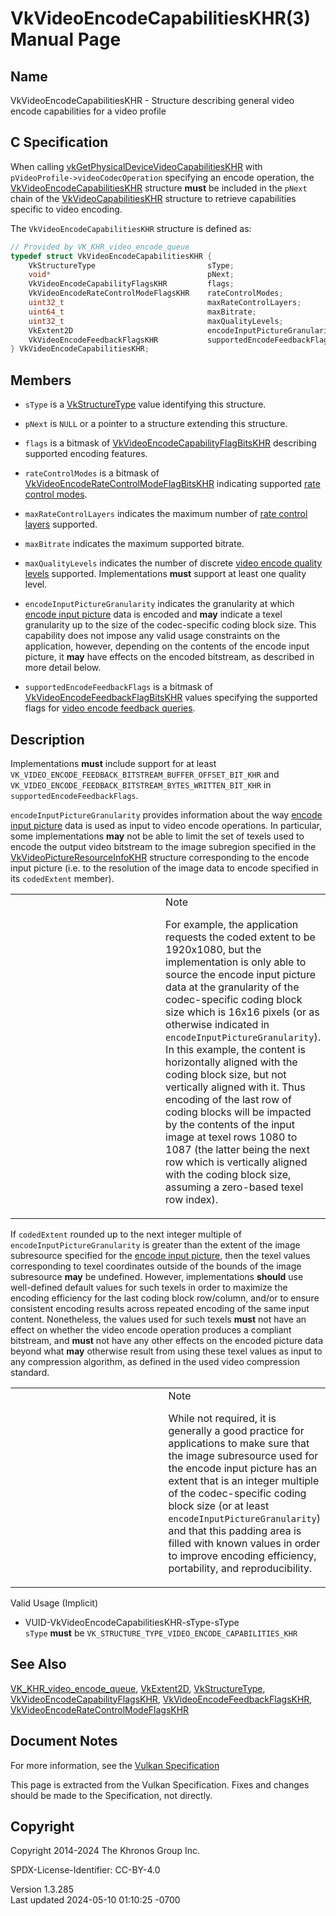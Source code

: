 # VkVideoEncodeCapabilitiesKHR(3) Manual Page

## Name

VkVideoEncodeCapabilitiesKHR - Structure describing general video encode
capabilities for a video profile



## <a href="#_c_specification" class="anchor"></a>C Specification

When calling
[vkGetPhysicalDeviceVideoCapabilitiesKHR](https://registry.khronos.org/vulkan/specs/1.3-extensions/man/html/vkGetPhysicalDeviceVideoCapabilitiesKHR.html)
with `pVideoProfile->videoCodecOperation` specifying an encode
operation, the
[VkVideoEncodeCapabilitiesKHR](https://registry.khronos.org/vulkan/specs/1.3-extensions/man/html/VkVideoEncodeCapabilitiesKHR.html)
structure **must** be included in the `pNext` chain of the
[VkVideoCapabilitiesKHR](https://registry.khronos.org/vulkan/specs/1.3-extensions/man/html/VkVideoCapabilitiesKHR.html) structure to
retrieve capabilities specific to video encoding.

The `VkVideoEncodeCapabilitiesKHR` structure is defined as:

``` c
// Provided by VK_KHR_video_encode_queue
typedef struct VkVideoEncodeCapabilitiesKHR {
    VkStructureType                         sType;
    void*                                   pNext;
    VkVideoEncodeCapabilityFlagsKHR         flags;
    VkVideoEncodeRateControlModeFlagsKHR    rateControlModes;
    uint32_t                                maxRateControlLayers;
    uint64_t                                maxBitrate;
    uint32_t                                maxQualityLevels;
    VkExtent2D                              encodeInputPictureGranularity;
    VkVideoEncodeFeedbackFlagsKHR           supportedEncodeFeedbackFlags;
} VkVideoEncodeCapabilitiesKHR;
```

## <a href="#_members" class="anchor"></a>Members

- `sType` is a [VkStructureType](https://registry.khronos.org/vulkan/specs/1.3-extensions/man/html/VkStructureType.html) value identifying
  this structure.

- `pNext` is `NULL` or a pointer to a structure extending this
  structure.

- `flags` is a bitmask of
  [VkVideoEncodeCapabilityFlagBitsKHR](https://registry.khronos.org/vulkan/specs/1.3-extensions/man/html/VkVideoEncodeCapabilityFlagBitsKHR.html)
  describing supported encoding features.

- `rateControlModes` is a bitmask of
  [VkVideoEncodeRateControlModeFlagBitsKHR](https://registry.khronos.org/vulkan/specs/1.3-extensions/man/html/VkVideoEncodeRateControlModeFlagBitsKHR.html)
  indicating supported <a
  href="https://registry.khronos.org/vulkan/specs/1.3-extensions/html/vkspec.html#encode-rate-control-modes"
  target="_blank" rel="noopener">rate control modes</a>.

- `maxRateControlLayers` indicates the maximum number of <a
  href="https://registry.khronos.org/vulkan/specs/1.3-extensions/html/vkspec.html#encode-rate-control-layers"
  target="_blank" rel="noopener">rate control layers</a> supported.

- `maxBitrate` indicates the maximum supported bitrate.

- `maxQualityLevels` indicates the number of discrete <a
  href="https://registry.khronos.org/vulkan/specs/1.3-extensions/html/vkspec.html#encode-quality-level"
  target="_blank" rel="noopener">video encode quality levels</a>
  supported. Implementations **must** support at least one quality
  level.

- `encodeInputPictureGranularity` indicates the granularity at which <a
  href="https://registry.khronos.org/vulkan/specs/1.3-extensions/html/vkspec.html#encode-input-picture"
  target="_blank" rel="noopener">encode input picture</a> data is
  encoded and **may** indicate a texel granularity up to the size of the
  codec-specific coding block size. This capability does not impose any
  valid usage constraints on the application, however, depending on the
  contents of the encode input picture, it **may** have effects on the
  encoded bitstream, as described in more detail below.

- `supportedEncodeFeedbackFlags` is a bitmask of
  [VkVideoEncodeFeedbackFlagBitsKHR](https://registry.khronos.org/vulkan/specs/1.3-extensions/man/html/VkVideoEncodeFeedbackFlagBitsKHR.html)
  values specifying the supported flags for <a
  href="https://registry.khronos.org/vulkan/specs/1.3-extensions/html/vkspec.html#queries-video-encode-feedback"
  target="_blank" rel="noopener">video encode feedback queries</a>.

## <a href="#_description" class="anchor"></a>Description

Implementations **must** include support for at least
`VK_VIDEO_ENCODE_FEEDBACK_BITSTREAM_BUFFER_OFFSET_BIT_KHR` and
`VK_VIDEO_ENCODE_FEEDBACK_BITSTREAM_BYTES_WRITTEN_BIT_KHR` in
`supportedEncodeFeedbackFlags`.

`encodeInputPictureGranularity` provides information about the way <a
href="https://registry.khronos.org/vulkan/specs/1.3-extensions/html/vkspec.html#encode-input-picture"
target="_blank" rel="noopener">encode input picture</a> data is used as
input to video encode operations. In particular, some implementations
**may** not be able to limit the set of texels used to encode the output
video bitstream to the image subregion specified in the
[VkVideoPictureResourceInfoKHR](https://registry.khronos.org/vulkan/specs/1.3-extensions/man/html/VkVideoPictureResourceInfoKHR.html)
structure corresponding to the encode input picture (i.e. to the
resolution of the image data to encode specified in its `codedExtent`
member).

<table>
<colgroup>
<col style="width: 50%" />
<col style="width: 50%" />
</colgroup>
<tbody>
<tr class="odd">
<td class="icon"><em></em></td>
<td class="content">Note
<p>For example, the application requests the coded extent to be
1920x1080, but the implementation is only able to source the encode
input picture data at the granularity of the codec-specific coding block
size which is 16x16 pixels (or as otherwise indicated in
<code>encodeInputPictureGranularity</code>). In this example, the
content is horizontally aligned with the coding block size, but not
vertically aligned with it. Thus encoding of the last row of coding
blocks will be impacted by the contents of the input image at texel rows
1080 to 1087 (the latter being the next row which is vertically aligned
with the coding block size, assuming a zero-based texel row
index).</p></td>
</tr>
</tbody>
</table>

If `codedExtent` rounded up to the next integer multiple of
`encodeInputPictureGranularity` is greater than the extent of the image
subresource specified for the <a
href="https://registry.khronos.org/vulkan/specs/1.3-extensions/html/vkspec.html#encode-input-picture"
target="_blank" rel="noopener">encode input picture</a>, then the texel
values corresponding to texel coordinates outside of the bounds of the
image subresource **may** be undefined. However, implementations
**should** use well-defined default values for such texels in order to
maximize the encoding efficiency for the last coding block row/column,
and/or to ensure consistent encoding results across repeated encoding of
the same input content. Nonetheless, the values used for such texels
**must** not have an effect on whether the video encode operation
produces a compliant bitstream, and **must** not have any other effects
on the encoded picture data beyond what **may** otherwise result from
using these texel values as input to any compression algorithm, as
defined in the used video compression standard.

<table>
<colgroup>
<col style="width: 50%" />
<col style="width: 50%" />
</colgroup>
<tbody>
<tr class="odd">
<td class="icon"><em></em></td>
<td class="content">Note
<p>While not required, it is generally a good practice for applications
to make sure that the image subresource used for the encode input
picture has an extent that is an integer multiple of the codec-specific
coding block size (or at least
<code>encodeInputPictureGranularity</code>) and that this padding area
is filled with known values in order to improve encoding efficiency,
portability, and reproducibility.</p></td>
</tr>
</tbody>
</table>

Valid Usage (Implicit)

- <a href="#VUID-VkVideoEncodeCapabilitiesKHR-sType-sType"
  id="VUID-VkVideoEncodeCapabilitiesKHR-sType-sType"></a>
  VUID-VkVideoEncodeCapabilitiesKHR-sType-sType  
  `sType` **must** be `VK_STRUCTURE_TYPE_VIDEO_ENCODE_CAPABILITIES_KHR`

## <a href="#_see_also" class="anchor"></a>See Also

[VK_KHR_video_encode_queue](https://registry.khronos.org/vulkan/specs/1.3-extensions/man/html/VK_KHR_video_encode_queue.html),
[VkExtent2D](https://registry.khronos.org/vulkan/specs/1.3-extensions/man/html/VkExtent2D.html), [VkStructureType](https://registry.khronos.org/vulkan/specs/1.3-extensions/man/html/VkStructureType.html),
[VkVideoEncodeCapabilityFlagsKHR](https://registry.khronos.org/vulkan/specs/1.3-extensions/man/html/VkVideoEncodeCapabilityFlagsKHR.html),
[VkVideoEncodeFeedbackFlagsKHR](https://registry.khronos.org/vulkan/specs/1.3-extensions/man/html/VkVideoEncodeFeedbackFlagsKHR.html),
[VkVideoEncodeRateControlModeFlagsKHR](https://registry.khronos.org/vulkan/specs/1.3-extensions/man/html/VkVideoEncodeRateControlModeFlagsKHR.html)

## <a href="#_document_notes" class="anchor"></a>Document Notes

For more information, see the <a
href="https://registry.khronos.org/vulkan/specs/1.3-extensions/html/vkspec.html#VkVideoEncodeCapabilitiesKHR"
target="_blank" rel="noopener">Vulkan Specification</a>

This page is extracted from the Vulkan Specification. Fixes and changes
should be made to the Specification, not directly.

## <a href="#_copyright" class="anchor"></a>Copyright

Copyright 2014-2024 The Khronos Group Inc.

SPDX-License-Identifier: CC-BY-4.0

Version 1.3.285  
Last updated 2024-05-10 01:10:25 -0700
